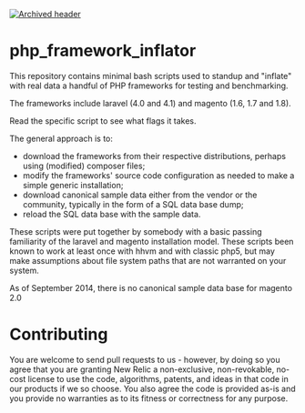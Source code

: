 [![Archived header](https://github.com/newrelic/open-source-office/raw/master/examples/categories/images/Archived.png)](https://github.com/newrelic/open-source-office/blob/master/examples/categories/index.md#archived)

php_framework_inflator
======================

This repository contains minimal bash scripts used to standup and
"inflate" with real data  a handful of PHP frameworks for testing
and benchmarking.

The frameworks include laravel (4.0 and 4.1) and magento (1.6, 1.7 and 1.8).

Read the specific script to see what flags it takes.

The general approach is to:
  * download the frameworks from their respective distributions,
    perhaps using (modified) composer files;
  * modify the frameworks' source code configuration
    as needed to make a simple generic installation;
  * download canonical sample data either from the vendor or the community,
    typically in the form of a SQL data base dump;
  * reload the SQL data base with the sample data.

These scripts were put together by somebody with a basic passing
familiarity of the laravel and magento installation model. These scripts
been known to work at least once with hhvm and with classic php5,
but may make assumptions about file system paths that are not warranted
on your system.

As of September 2014, there is no canonical sample data base for magento 2.0

Contributing
============

You are welcome to send pull requests to us - however, by doing so you
agree that you are granting New Relic a non-exclusive, non-revokable,
no-cost license to use the code, algorithms, patents, and ideas in
that code in our products if we so choose. You also agree the code
is provided as-is and you provide no warranties as to its fitness or
correctness for any purpose.


